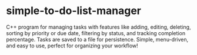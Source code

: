 # simple-to-do-list-manager
C++ program for managing tasks with features like adding, editing, deleting, sorting by priority or due date, filtering by status, and tracking completion percentage. Tasks are saved to a file for persistence. Simple, menu-driven, and easy to use, perfect for organizing your workflow!
